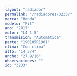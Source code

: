 ```yaml
---
layout: "radiador"
permalink: "/radiadores/3233/"
marca: "Honda"
modelo: "Fit"
ano: "2017"
motor: "L4 1.5"
transmision: "Automática"
parte: "190105R1901"
clima: "Con clima"
alto: "14 3/4"
ancho: "27 9/16"
observaciones: ""
id: "3233"
---
```


